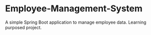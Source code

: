 # Employee-Management-System

A simple Spring Boot application to manage employee data. Learning purposed project.
